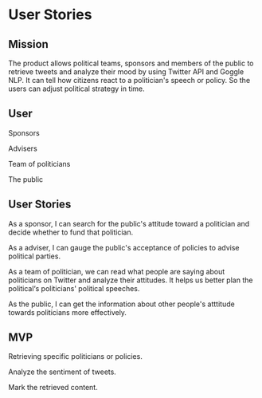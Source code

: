 # User Stories
## Mission
The product allows political teams, sponsors and members of the public to retrieve tweets and analyze their mood by using Twitter API and Goggle NLP. It can tell how citizens react to a politician's speech or policy. So the users can adjust political strategy in time.

## User
Sponsors

Advisers

Team of politicians

The public

## User Stories
As a sponsor, I can search for the public's attitude toward a politician and decide whether to fund that politician.

As a adviser, I can gauge the public's acceptance of policies to advise political parties.

As a team of politician, we can read what people are saying about politicians on Twitter and analyze their attitudes. It helps us better plan the political‘s  politicians' political speeches.

As the public, I can get the information about other people's atttitude towards politicians more effectively.

## MVP
Retrieving specific politicians or policies.

Analyze the sentiment of tweets.

Mark the retrieved content.
